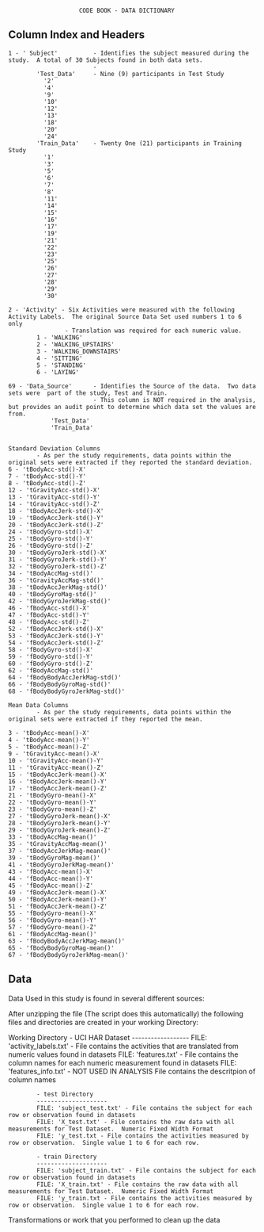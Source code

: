 						CODE BOOK - DATA DICTIONARY 
						
Column Index and Headers
--------------------------------------------------------------------------------------------------------------------	
	1 - ' Subject'			- Identifies the subject measured during the study.  A total of 30 Subjects found in both data sets.
							- 
			'Test_Data'		- Nine (9) participants in Test Study
			  '2'
			  '4'
			  '9'
			  '10'
			  '12'
			  '13'
			  '18'
			  '20'
			  '24'
			'Train_Data'	- Twenty One (21) participants in Training Study
			  '1'
			  '3'
			  '5'
			  '6'
			  '7'
			  '8'
			  '11'
			  '14'
			  '15'
			  '16'
			  '17'
			  '19'
			  '21'
			  '22'
			  '23'
			  '25'
			  '26'
			  '27'
			  '28'
			  '29'
			  '30'

	2 - 'Activity' - Six Activities were measured with the following Activity Labels.  The original Source Data Set used numbers 1 to 6 only
					- Translation was required for each numeric value.
			1 - 'WALKING'
			2 - 'WALKING_UPSTAIRS'
			3 - 'WALKING_DOWNSTAIRS'
			4 - 'SITTING'
			5 - 'STANDING'
			6 - 'LAYING'
	
	69 - 'Data_Source'		- Identifies the Source of the data.  Two data sets were  part of the study, Test and Train.
							- This column is NOT required in the analysis, but provides an audit point to determine which data set the values are from.
				'Test_Data'
				'Train_Data'
		

	Standard Deviation Columns 
			- As per the study requirements, data points within the original sets were extracted if they reported the standard deviation.
	6 - 'tBodyAcc-std()-X'
	7 - 'tBodyAcc-std()-Y'
	8 - 'tBodyAcc-std()-Z'
	12 - 'tGravityAcc-std()-X'
	13 - 'tGravityAcc-std()-Y'
	14 - 'tGravityAcc-std()-Z'
	18 - 'tBodyAccJerk-std()-X'
	19 - 'tBodyAccJerk-std()-Y'
	20 - 'tBodyAccJerk-std()-Z'
	24 - 'tBodyGyro-std()-X'
	25 - 'tBodyGyro-std()-Y'
	26 - 'tBodyGyro-std()-Z'
	30 - 'tBodyGyroJerk-std()-X'
	31 - 'tBodyGyroJerk-std()-Y'
	32 - 'tBodyGyroJerk-std()-Z'
	34 - 'tBodyAccMag-std()'
	36 - 'tGravityAccMag-std()'
	38 - 'tBodyAccJerkMag-std()'
	40 - 'tBodyGyroMag-std()'
	42 - 'tBodyGyroJerkMag-std()'
	46 - 'fBodyAcc-std()-X'
	47 - 'fBodyAcc-std()-Y'
	48 - 'fBodyAcc-std()-Z'
	52 - 'fBodyAccJerk-std()-X'
	53 - 'fBodyAccJerk-std()-Y'
	54 - 'fBodyAccJerk-std()-Z'
	58 - 'fBodyGyro-std()-X'
	59 - 'fBodyGyro-std()-Y'
	60 - 'fBodyGyro-std()-Z'
	62 - 'fBodyAccMag-std()'
	64 - 'fBodyBodyAccJerkMag-std()'
	66 - 'fBodyBodyGyroMag-std()'
	68 - 'fBodyBodyGyroJerkMag-std()'
	
	Mean Data Columns 
			- As per the study requirements, data points within the original sets were extracted if they reported the mean.	
	
	3 - 'tBodyAcc-mean()-X'
	4 - 'tBodyAcc-mean()-Y'
	5 - 'tBodyAcc-mean()-Z'
	9 - 'tGravityAcc-mean()-X'
	10 - 'tGravityAcc-mean()-Y'
	11 - 'tGravityAcc-mean()-Z'
	15 - 'tBodyAccJerk-mean()-X'
	16 - 'tBodyAccJerk-mean()-Y'
	17 - 'tBodyAccJerk-mean()-Z'
	21 - 'tBodyGyro-mean()-X'
	22 - 'tBodyGyro-mean()-Y'
	23 - 'tBodyGyro-mean()-Z'
	27 - 'tBodyGyroJerk-mean()-X'
	28 - 'tBodyGyroJerk-mean()-Y'
	29 - 'tBodyGyroJerk-mean()-Z'
	33 - 'tBodyAccMag-mean()'
	35 - 'tGravityAccMag-mean()'
	37 - 'tBodyAccJerkMag-mean()'
	39 - 'tBodyGyroMag-mean()'
	41 - 'tBodyGyroJerkMag-mean()'
	43 - 'fBodyAcc-mean()-X'
	44 - 'fBodyAcc-mean()-Y'
	45 - 'fBodyAcc-mean()-Z'
	49 - 'fBodyAccJerk-mean()-X'
	50 - 'fBodyAccJerk-mean()-Y'
	51 - 'fBodyAccJerk-mean()-Z'
	55 - 'fBodyGyro-mean()-X'
	56 - 'fBodyGyro-mean()-Y'
	57 - 'fBodyGyro-mean()-Z'
	61 - 'fBodyAccMag-mean()'
	63 - 'fBodyBodyAccJerkMag-mean()'
	65 - 'fBodyBodyGyroMag-mean()'
	67 - 'fBodyBodyGyroJerkMag-mean()'



Data
-------------------------------------------------------------------------------------------------------------------	

Data Used in this study is found in several different sources:

After unzipping the file (The script does this automatically) the following files and directories are created in your working Directory:

Working Directory
			- UCI HAR Dataset
			------------------
			FILE: 'activity_labels.txt' - File contains the activities that are translated from numeric values found in datasets
			FILE: 'features.txt' - File contains the column names for each numeric measurement found in datasets
			FILE: 'features_info.txt' - NOT USED IN ANALYSIS File contains the descritpion of column names 

			- test Directory
			--------------------
			FILE: 'subject_test.txt' - File contains the subject for each row or observation found in datasets
			FILE: 'X_test.txt' - File contains the raw data with all measurements for Test Dataset.  Numeric Fixed Width Format
			FILE: 'y_test.txt - File contains the activities measured by row or observation.  Single value 1 to 6 for each row.
		
			- train Directory
			--------------------
			FILE: 'subject_train.txt' - File contains the subject for each row or observation found in datasets
			FILE: 'X_train.txt' - File contains the raw data with all measurements for Test Dataset.  Numeric Fixed Width Format
			FILE: 'y_train.txt - File contains the activities measured by row or observation.  Single value 1 to 6 for each row.

Transformations or work that you performed to clean up the data